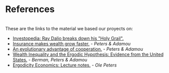 References 
==============================
<br>
These are the links to the material we based our proyects on:

- [Investopedia: Ray Dalio breaks down his "Holy Grail".](https://www.investopedia.com/video/play/ray-dalio-his-portfolio-holy-grail/)
- [Insurance makes wealth grow faster.](https://arxiv.org/abs/1507.04655) - _Peters & Adamou_
- [An evolutionary advantage of cooperation.](https://arxiv.org/abs/1506.03414) - _Peters & Adamou_
- [Wealth Inequality and the Ergodic Hypothesis: Evidence from the United States.](https://papers.ssrn.com/sol3/papers.cfm?abstract_id=2794830) - _Berman, Peters & Adamou_
- [Ergodicity Economics: Lecture notes.](https://ergodicityeconomics.com/lecture-notes/) - _Ole Peters_
